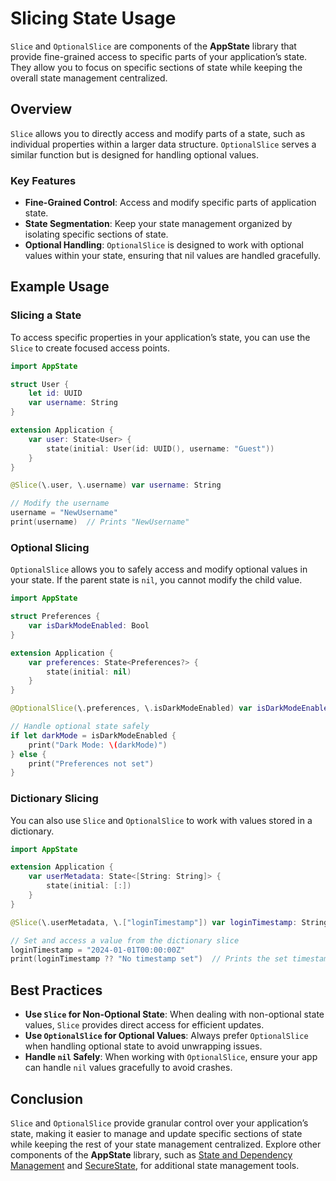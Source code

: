 # Slicing State Usage

`Slice` and `OptionalSlice` are components of the **AppState** library that provide fine-grained access to specific parts of your application’s state. They allow you to focus on specific sections of state while keeping the overall state management centralized.

## Overview

`Slice` allows you to directly access and modify parts of a state, such as individual properties within a larger data structure. `OptionalSlice` serves a similar function but is designed for handling optional values.

### Key Features

- **Fine-Grained Control**: Access and modify specific parts of application state.
- **State Segmentation**: Keep your state management organized by isolating specific sections of state.
- **Optional Handling**: `OptionalSlice` is designed to work with optional values within your state, ensuring that nil values are handled gracefully.

## Example Usage

### Slicing a State

To access specific properties in your application’s state, you can use the `Slice` to create focused access points.

```swift
import AppState

struct User {
    let id: UUID
    var username: String
}

extension Application {
    var user: State<User> {
        state(initial: User(id: UUID(), username: "Guest"))
    }
}

@Slice(\.user, \.username) var username: String

// Modify the username
username = "NewUsername"
print(username)  // Prints "NewUsername"
```

### Optional Slicing

`OptionalSlice` allows you to safely access and modify optional values in your state. If the parent state is `nil`, you cannot modify the child value.

```swift
import AppState

struct Preferences {
    var isDarkModeEnabled: Bool
}

extension Application {
    var preferences: State<Preferences?> {
        state(initial: nil)
    }
}

@OptionalSlice(\.preferences, \.isDarkModeEnabled) var isDarkModeEnabled: Bool?

// Handle optional state safely
if let darkMode = isDarkModeEnabled {
    print("Dark Mode: \(darkMode)")
} else {
    print("Preferences not set")
}
```

### Dictionary Slicing

You can also use `Slice` and `OptionalSlice` to work with values stored in a dictionary.

```swift
import AppState

extension Application {
    var userMetadata: State<[String: String]> {
        state(initial: [:])
    }
}

@Slice(\.userMetadata, \.["loginTimestamp"]) var loginTimestamp: String?

// Set and access a value from the dictionary slice
loginTimestamp = "2024-01-01T00:00:00Z"
print(loginTimestamp ?? "No timestamp set")  // Prints the set timestamp
```

## Best Practices

- **Use `Slice` for Non-Optional State**: When dealing with non-optional state values, `Slice` provides direct access for efficient updates.
- **Use `OptionalSlice` for Optional Values**: Always prefer `OptionalSlice` when handling optional state to avoid unwrapping issues.
- **Handle `nil` Safely**: When working with `OptionalSlice`, ensure your app can handle `nil` values gracefully to avoid crashes.

## Conclusion

`Slice` and `OptionalSlice` provide granular control over your application’s state, making it easier to manage and update specific sections of state while keeping the rest of your state management centralized. Explore other components of the **AppState** library, such as [State and Dependency Management](usage-state-dependency.md) and [SecureState](usage-securestate.md), for additional state management tools.
